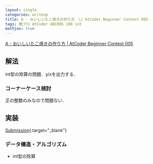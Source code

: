```yaml
---
layout: single
categories: writeup
title: A - おいしいたこ焼きの作り方　\| AtCoder Beginner Contest 005
tags: 競プロ AtCoder ABC005 100 int
mathjax: true
---
```


[A - おいしいたこ焼きの作り方 \| AtCoder Beginner Contest 005](https://beta.atcoder.jp/contests/abc005/tasks/abc005_1)

## 解法
int型の除算の問題．y/xを出力する．

### コーナーケース検討
正の整数のみなので問題ない．

## 実装

[Submission](https://beta.atcoder.jp/contests/abc005/submissions/3004945){:target="_blank"}

### データ構造・アルゴリズム
- int型の除算